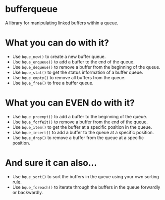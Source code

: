 # bufferqueue
A library for manipulating linked buffers within a queue.

# What you can do with it?
- Use `bque_new()` to create a new buffer queue.
- Use `bque_enqueue()` to add a buffer to the end of the queue.
- Use `bque_dequeue()` to remove a buffer from the beginning of the queue.
- Use `bque_stat()` to get the status information of a buffer queue.
- Use `bque_empty()` to remove all buffers from the queue.
- Use `bque_free()` to free a buffer queue.

# What you can EVEN do with it?
- Use `bque_preempt()` to add a buffer to the beginning of the queue.
- Use `bque_forfeit()` to remove a buffer from the end of the queue.
- Use `bque_item()` to get the buffer at a specific position in the queue.
- Use `bque_insert()` to add a buffer to the queue at a specific position.
- Use `bque_drop()` to remove a buffer from the queue at a specific position.

# And sure it can also...
- Use `bque_sort()` to sort the buffers in the queue using your own sorting rule.
- Use `bque_foreach()` to iterate through the buffers in the queue forwardly or backwardly.
